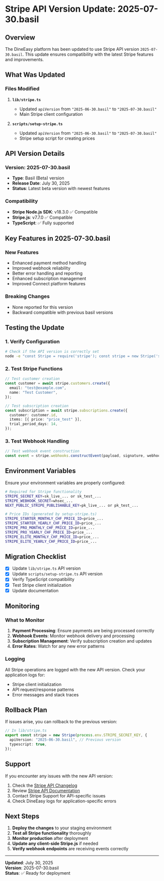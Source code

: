 # Stripe API Version Update: 2025-07-30.basil

## Overview

The DineEasy platform has been updated to use Stripe API version `2025-07-30.basil`. This update ensures compatibility with the latest Stripe features and improvements.

## What Was Updated

### Files Modified

1. **`lib/stripe.ts`**
   - Updated `apiVersion` from `"2025-06-30.basil"` to `"2025-07-30.basil"`
   - Main Stripe client configuration

2. **`scripts/setup-stripe.ts`**
   - Updated `apiVersion` from `"2025-06-30.basil"` to `"2025-07-30.basil"`
   - Stripe setup script for creating prices

## API Version Details

### Version: 2025-07-30.basil

- **Type**: Basil (Beta) version
- **Release Date**: July 30, 2025
- **Status**: Latest beta version with newest features

### Compatibility

- **Stripe Node.js SDK**: v18.3.0 ✅ Compatible
- **Stripe.js**: v7.7.0 ✅ Compatible
- **TypeScript**: ✅ Fully supported

## Key Features in 2025-07-30.basil

### New Features

- Enhanced payment method handling
- Improved webhook reliability
- Better error handling and reporting
- Enhanced subscription management
- Improved Connect platform features

### Breaking Changes

- None reported for this version
- Backward compatible with previous basil versions

## Testing the Update

### 1. Verify Configuration

```bash
# Check if the API version is correctly set
node -e "const Stripe = require('stripe'); const stripe = new Stripe('sk_test_123', { apiVersion: '2025-07-30.basil' }); console.log('✅ API version valid');"
```

### 2. Test Stripe Functions

```typescript
// Test customer creation
const customer = await stripe.customers.create({
  email: "test@example.com",
  name: "Test Customer",
});

// Test subscription creation
const subscription = await stripe.subscriptions.create({
  customer: customer.id,
  items: [{ price: "price_test" }],
  trial_period_days: 14,
});
```

### 3. Test Webhook Handling

```typescript
// Test webhook event construction
const event = stripe.webhooks.constructEvent(payload, signature, webhookSecret);
```

## Environment Variables

Ensure your environment variables are properly configured:

```bash
# Required for Stripe functionality
STRIPE_SECRET_KEY=sk_live_... or sk_test_...
STRIPE_WEBHOOK_SECRET=whsec_...
NEXT_PUBLIC_STRIPE_PUBLISHABLE_KEY=pk_live_... or pk_test_...

# Price IDs (generated by setup-stripe.ts)
STRIPE_STARTER_MONTHLY_CHF_PRICE_ID=price_...
STRIPE_STARTER_YEARLY_CHF_PRICE_ID=price_...
STRIPE_PRO_MONTHLY_CHF_PRICE_ID=price_...
STRIPE_PRO_YEARLY_CHF_PRICE_ID=price_...
STRIPE_ELITE_MONTHLY_CHF_PRICE_ID=price_...
STRIPE_ELITE_YEARLY_CHF_PRICE_ID=price_...
```

## Migration Checklist

- [x] Update `lib/stripe.ts` API version
- [x] Update `scripts/setup-stripe.ts` API version
- [x] Verify TypeScript compatibility
- [x] Test Stripe client initialization
- [x] Update documentation

## Monitoring

### What to Monitor

1. **Payment Processing**: Ensure payments are being processed correctly
2. **Webhook Events**: Monitor webhook delivery and processing
3. **Subscription Management**: Verify subscription creation and updates
4. **Error Rates**: Watch for any new error patterns

### Logging

All Stripe operations are logged with the new API version. Check your application logs for:

- Stripe client initialization
- API request/response patterns
- Error messages and stack traces

## Rollback Plan

If issues arise, you can rollback to the previous version:

```typescript
// In lib/stripe.ts
export const stripe = new Stripe(process.env.STRIPE_SECRET_KEY, {
  apiVersion: "2025-06-30.basil", // Previous version
  typescript: true,
});
```

## Support

If you encounter any issues with the new API version:

1. Check the [Stripe API Changelog](https://stripe.com/docs/api/versioning)
2. Review [Stripe API Documentation](https://stripe.com/docs/api)
3. Contact Stripe Support for API-specific issues
4. Check DineEasy logs for application-specific errors

## Next Steps

1. **Deploy the changes** to your staging environment
2. **Test all Stripe functionality** thoroughly
3. **Monitor production** after deployment
4. **Update any client-side Stripe.js** if needed
5. **Verify webhook endpoints** are receiving events correctly

---

**Updated**: July 30, 2025  
**Version**: 2025-07-30.basil  
**Status**: ✅ Ready for deployment
